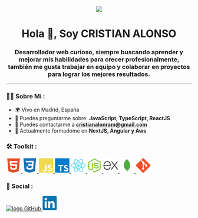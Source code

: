<div id="header" align="center">
  <img
    src="https://media.giphy.com/media/f3iwJFOVOwuy7K6FFw/giphy.gif"
    width="300px"
  />
  <h1 align="center">Hola 👋, Soy CRISTIAN ALONSO</h1>
  <h3 align="center">
    Desarrollador web curioso, siempre buscando aprender y mejorar mis
    habilidades para  crecer profesionalmente, también me gusta trabajar en equipo y colaborar en proyectos
    para lograr los mejores resultados.
  </h3>
</div>

---
 ### 👨‍💻 Sobre Mi : 
 - 🌍 Vivo en Madrid, España 
 - 💬 Puedes preguntarme sobre: **JavaScript, TypeScript, ReactJS**
 - 📧 Puedes contactarme a **cristianalonram@gmail.com**
 - 📖 Actualmente formadome en **NextJS, Angular y Aws**

<div align="left">
  <h3>🛠️ Toolkit :</h3>
  <div>
    <a href="https://developer.mozilla.org/es/docs/Glossary/HTML5" target="_blank">
      <img
      src="https://github.com/devicons/devicon/blob/master/icons/html5/html5-plain.svg"
      alt="logo HTML"
      width="40"
      height="40"
    />
    </a>
    <a href="https://developer.mozilla.org/es/docs/Glossary/CSS">
    <img
      src="https://github.com/devicons/devicon/blob/master/icons/css3/css3-plain.svg"
      alt="logo CSS3"
      width="40"
      height="40"
    />
    </a>
    <a href="https://developer.mozilla.org/es/docs/Glossary/javascript">
    <img
      src="https://github.com/devicons/devicon/blob/master/icons/javascript/javascript-plain.svg"
      alt="logo JavaScript"
      width="40"
      height="40"
    />
    </a>
    <a href="https://www.typescriptlang.org/">
    <img
      src="https://github.com/devicons/devicon/blob/master/icons/typescript/typescript-plain.svg"
      alt="logo TypeScript"
      width="40"
      height="40"
    />
       </a>
       <a href="https://es.react.dev/">
    <img
      src="https://github.com/devicons/devicon/blob/master/icons/react/react-original.svg"
      alt="logo ReactJS"
      width="40"
      height="40"
    />
          </a>
          <a href="https://nodejs.org/en">
    <img
      src="https://github.com/devicons/devicon/blob/master/icons/nodejs/nodejs-plain.svg"
      alt="logo NodeJS"
      width="40"
      height="40"
    />
             </a>
             <a href="https://expressjs.com/">
    <img
      src="https://github.com/devicons/devicon/blob/master/icons/express/express-original.svg"
      alt="logo ExpressJS"
      width="40"
      height="40"
    />
                </a>
                <a href="https://www.mongodb.com/">
    <img
      src="https://github.com/devicons/devicon/blob/master/icons/mongodb/mongodb-plain.svg"
      alt="logo MongoDB"
      width="40"
      height="40"
    />
                   </a>
                   <a href="https://git-scm.com/">
    <img
      src="https://github.com/devicons/devicon/blob/master/icons/git/git-plain.svg"
      alt="logo GIT"
      width="40"
      height="40"
    />
                      </a>
  </div>
</div>

<div align="left">
  <h3>📲 Social :</h3>
   <a href="https://github.com/C-AlonsoRamos">
  <img src="https://res.cloudinary.com/dy4mossqz/image/upload/v1682675341/img/github_qpssx6.png" alt="logo GitHub" width="40" height="40">
      </a>
      <a href="https://www.linkedin.com/in/cristian-alonso-ramos-60749b256/">
  <img src="https://github.com/devicons/devicon/blob/master/icons/linkedin/linkedin-original.svg" alt="logo Linkedin"  width="40" height="40" >
     </a>
</div>
